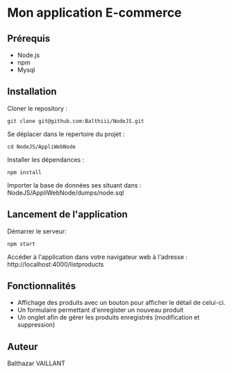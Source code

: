 # Mon application E-commerce 

## Prérequis 
- Node.js
- npm 
- Mysql

## Installation 

Cloner le repository :  

```git clone git@github.com:Balthiii/NodeJS.git```


Se déplacer dans le repertoire du projet :

```cd NodeJS/AppliWebNode```

Installer les dépendances : 

```npm install```

Importer la base de données ses situant dans : NodeJS/AppliWebNode/dumps/node.sql

## Lancement de l'application

Démarrer le serveur:  

```npm start```

Accéder à l'application dans votre navigateur web à l'adresse :  http://localhost:4000/listproducts

## Fonctionnalités 

- Affichage des produits avec un bouton pour afficher le détail de celui-ci.
- Un formulaire permettant d'enregister un nouveau produit
- Un onglet afin de gérer les produits enregistrés (modification et suppression)

## Auteur

Balthazar VAILLANT
